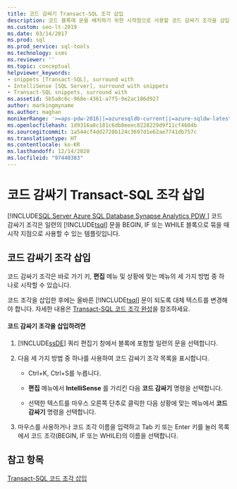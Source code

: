 ```yaml
---
title: 코드 감싸기 Transact-SQL 조각 삽입
description: 코드 블록에 문을 배치하기 위한 시작점으로 사용할 코드 감싸기 조각을 삽입하는 방법을 알아봅니다.
ms.custom: seo-lt-2019
ms.date: 03/14/2017
ms.prod: sql
ms.prod_service: sql-tools
ms.technology: ssms
ms.reviewer: ''
ms.topic: conceptual
helpviewer_keywords:
- snippets [Transact-SQL], surround with
- IntelliSense [SQL Server], surround with snippets
- Transact-SQL snippets, surround with
ms.assetid: 5b5a8c6c-968e-4361-a7f5-9e2ac186d927
author: markingmyname
ms.author: maghan
monikerRange: '>=aps-pdw-2016||=azuresqldb-current||=azure-sqldw-latest||>=sql-server-2016||>=sql-server-linux-2017||=azuresqldb-mi-current'
ms.openlocfilehash: 1d9316a8c181c6db8eeec8228229d9f11cf4604b
ms.sourcegitcommit: 1a544cf4dd2720b124c3697d1e62ae7741db757c
ms.translationtype: HT
ms.contentlocale: ko-KR
ms.lasthandoff: 12/14/2020
ms.locfileid: "97440383"
---
```

# <a name="insert-surround-with-transact-sql-snippets"></a>코드 감싸기 Transact-SQL 조각 삽입
[!INCLUDE[SQL Server Azure SQL Database Synapse Analytics PDW ](../../includes/applies-to-version/sql-asdb-asdbmi-asa-pdw.md)]
  코드 감싸기 조각은 일련의 [!INCLUDE[tsql](../../includes/tsql-md.md)] 문을 BEGIN, IF 또는 WHILE 블록으로 묶을 때 시작 지점으로 사용할 수 있는 템플릿입니다.  
  
## <a name="inserting-surround-with-snippets"></a>코드 감싸기 조각 삽입  
 코드 감싸기 조각은 바로 가기 키, **편집** 메뉴 및 상황에 맞는 메뉴의 세 가지 방법 중 하나로 시작할 수 있습니다.  
  
 코드 조각을 삽입한 후에는 올바른 [!INCLUDE[tsql](../../includes/tsql-md.md)] 문이 되도록 대체 텍스트를 변경해야 합니다. 자세한 내용은 [Transact-SQL 코드 조각 완성](./complete-transact-sql-snippets.md)을 참조하세요.  
  
#### <a name="to-insert-a-surround-with-snippet"></a>코드 감싸기 조각을 삽입하려면  
  
1.  [!INCLUDE[ssDE](../../includes/ssde-md.md)] 쿼리 편집기 창에서 블록에 포함할 일련의 문을 선택합니다.  
  
2.  다음 세 가지 방법 중 하나를 사용하여 코드 감싸기 조각 목록을 표시합니다.  
  
    -   Ctrl+K, Ctrl+S를 누릅니다.  
  
    -   **편집** 메뉴에서 **IntelliSense** 를 가리킨 다음 **코드 감싸기** 명령을 선택합니다.  
  
    -   선택한 텍스트를 마우스 오른쪽 단추로 클릭한 다음 상황에 맞는 메뉴에서 **코드 감싸기** 명령을 선택합니다.  
  
3.  마우스를 사용하거나 코드 조각 이름을 입력하고 Tab 키 또는 Enter 키를 눌러 목록에서 코드 조각(BEGIN, IF 또는 WHILE)의 이름을 선택합니다.  
  
## <a name="see-also"></a>참고 항목  
 [Transact-SQL 코드 조각 삽입](./insert-transact-sql-snippets.md)  
  
